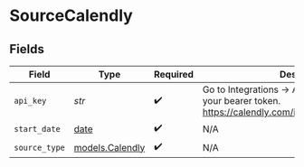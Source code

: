 # SourceCalendly


## Fields

| Field                                                                                                           | Type                                                                                                            | Required                                                                                                        | Description                                                                                                     |
| --------------------------------------------------------------------------------------------------------------- | --------------------------------------------------------------------------------------------------------------- | --------------------------------------------------------------------------------------------------------------- | --------------------------------------------------------------------------------------------------------------- |
| `api_key`                                                                                                       | *str*                                                                                                           | :heavy_check_mark:                                                                                              | Go to Integrations → API & Webhooks to obtain your bearer token. https://calendly.com/integrations/api_webhooks |
| `start_date`                                                                                                    | [date](https://docs.python.org/3/library/datetime.html#date-objects)                                            | :heavy_check_mark:                                                                                              | N/A                                                                                                             |
| `source_type`                                                                                                   | [models.Calendly](../models/calendly.md)                                                                        | :heavy_check_mark:                                                                                              | N/A                                                                                                             |